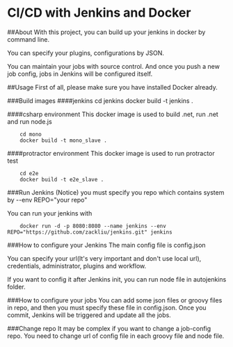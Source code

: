 CI/CD with Jenkins and Docker 
=================================

##About
With this project, you can build up your jenkins in docker by command line.

You can specify your plugins, configurations by JSON.

You can maintain your jobs with source control. And once you push a new job config, jobs in Jenkins will be configured itself.

##Usage
First of all, please make sure you have installed Docker already.

###Build images
####jenkins
		cd jenkins
		docker build -t jenkins .

####csharp environment
This docker image is used to build .net, run .net and run node.js

		cd mono
		docker build -t mono_slave .

####protractor environment
This docker image is used to run protractor test

		cd e2e
		docker build -t e2e_slave .

###Run Jenkins
(Notice) you must specify you repo which contains system by --env REPO="your repo"

You can run your jenkins with

		docker run -d -p 8080:8080 --name jenkins --env REPO="https://github.com/zackliu/jenkins.git" jenkins

###How to configure your Jenkins
The main config file is config.json

You can specify your url(It's very important and don't use local url), credentials, administrator, plugins and workflow.

If you want to config it after Jenkins init, you can run node file in autojenkins folder.

###How to configure your jobs
You can add some json files or groovy files in repo, and then you must specify these file in config.json. Once you commit, Jenkins will be triggered and update all the jobs.

###Change repo
It may be complex if you want to change a job-config repo. You need to change url of config file in each groovy file and node file.

